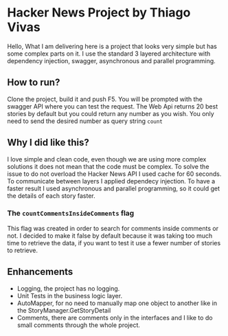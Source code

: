 # Hacker News Project by Thiago Vivas

Hello, What I am delivering here is a project that looks very simple but has some complex parts on it. 
I use the standard 3 layered architecture with dependency injection, swagger, asynchronous and parallel programming.

## How to run?

Clone the project, build it and push F5. You will be prompted with the swagger API where you can test the request.
The Web Api returns 20 best stories by default but you could return any number as you wish. You only need to send the desired number as query string `count`

## Why I did like this?

I love simple and clean code, even though we are using more complex solutions it does not mean that the code must be complex.
To solve the issue to do not overload the Hacker News API I used cache for 60 seconds.
To communicate between layers I applied dependecy injection.
To have a faster result I used asynchronous and parallel programming, so it could get the details of each story faster.

### The `countCommentsInsideComments` flag

This flag was created in order to search for comments inside comments or not. I decided to make it false by default because it was taking too much time to retrieve the data, if you want to test it use a fewer number of stories to retrieve.

## Enhancements

  - Logging, the project has no logging.
  - Unit Tests in the business logic layer.
  - AutoMapper, for no need to manually map one object to another like in the StoryManager.GetStoryDetail
  - Comments, there are comments only in the interfaces and I like to do small comments through the whole project.
